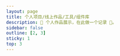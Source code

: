 ```yaml
---
layout: page
title: 个人项目/线上作品/工具/组件库
description: 📒 个人作品展示，在此做一个记录 📝。
sidebar: false
outline: [2, 3]
sticky: 1
top: 3
---
```


<UserWorksPage />
